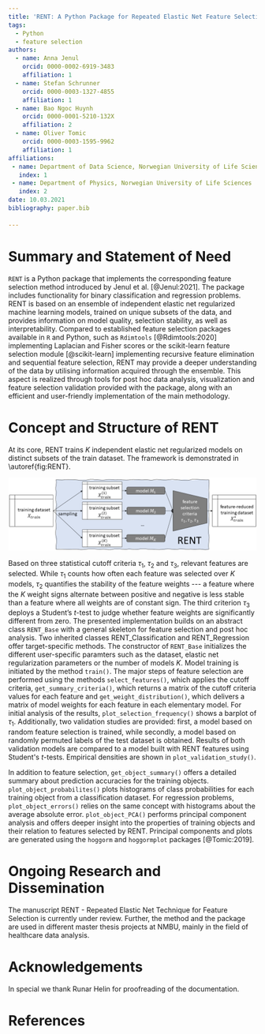 ```yaml
---
title: 'RENT: A Python Package for Repeated Elastic Net Feature Selection'
tags:
  - Python
  - feature selection
authors:
  - name: Anna Jenul
    orcid: 0000-0002-6919-3483
    affiliation: 1
  - name: Stefan Schrunner
    orcid: 0000-0003-1327-4855
    affiliation: 1
  - name: Bao Ngoc Huynh
    orcid: 0000-0001-5210-132X
    affiliation: 2
  - name: Oliver Tomic
    orcid: 0000-0003-1595-9962
    affiliation: 1
affiliations:
 - name: Department of Data Science, Norwegian University of Life Sciences
   index: 1
 - name: Department of Physics, Norwegian University of Life Sciences
   index: 2
date: 10.03.2021
bibliography: paper.bib

---
```


# Summary and Statement of Need
`RENT` is a Python package that implements the corresponding feature selection method introduced by Jenul et al. [@Jenul:2021]. The package includes functionality for binary classification and regression problems. RENT is based on an ensemble of independent elastic net regularized machine learning models, trained on unique
subsets of the data, and provides information on model quality, selection stability, as well as interpretability. Compared to established feature selection packages available in `R` and Python, such as `Rdimtools` [@Rdimtools:2020] implementing Laplacian and Fisher scores or the scikit-learn feature selection module [@scikit-learn] implementing recursive feature elimination and sequential feature selection, RENT may provide a deeper understanding of the data by utilising information acquired through the ensemble. This aspect is realized through tools for post hoc data analysis, visualization and feature selection validation provided with the package, along with an efficient and user-friendly implementation of the main methodology.

# Concept and Structure of RENT
At its core, RENT trains $K$ independent elastic net regularized models on distinct subsets of the train dataset. The framework is demonstrated in \autoref{fig:RENT}.

![Summary of RENT method [@Jenul:2021].\label{fig:RENT}](images/RENT_overview.png)

Based on three statistical cutoff criteria $\tau_1$, $\tau_2$ and $\tau_3$, relevant features are selected. While $\tau_1$ counts how often each feature was selected over $K$ models, $\tau_2$ quantifies the stability of the feature weights --- a feature where the $K$ weight signs alternate between positive and negative is less stable than a feature where all weights are of constant sign. The third criterion $\tau_3$ deploys a Student’s $t$-test to judge whether feature weights are significantly different from zero. The presented implementation builds on an abstract class `RENT_Base` with a general skeleton for feature selection and post hoc analysis. Two inherited classes RENT_Classification and RENT_Regression offer target-specific methods. The constructor of `RENT_Base` initializes the different user-specific paramters such as the dataset, elastic net regularization parameters or the number of models $K$. Model training is initiated by the method `train()`.
The major steps of feature selection are performed using the methods `select_features()`, which applies the cutoff criteria, `get_summary_criteria()`, which returns a matrix of the cutoff criteria values for each feature and `get_weight_distribution()`, which delivers a matrix of model weights for each feature in each elementary model. For initial analysis of the results, `plot_selection_frequency()` shows a barplot of $\tau_1$. Additionally, two validation studies are provided: first, a model based on random feature selection is trained, while secondly, a model based on randomly permuted labels of the test dataset is obtained. Results of both validation models are compared to a model built with RENT features using Student's $t$-tests. Empirical densities are shown in `plot_validation_study()`.

In addition to feature selection, `get_object_summary()` offers a detailed summary about prediction accuracies for the training objects. `plot_object_probabilites()` plots histograms of class probabilities for each training object from a classification dataset. For regression problems, `plot_object_errors()` relies on the same concept with histograms about the average absolute error. `plot_object_PCA()` performs principal component analysis and offers deeper insight into the properties of training objects and their relation to features selected by RENT. Principal components and plots are generated using the `hoggorm` and `hoggormplot` packages [@Tomic:2019].

# Ongoing Research and Dissemination
The manuscript RENT - Repeated Elastic Net Technique for Feature Selection is currently under review. Further, the method and the package are used in
different master thesis projects at NMBU, mainly in the field of healthcare data analysis.

# Acknowledgements
In special we thank Runar Helin for proofreading of the documentation.

# References
